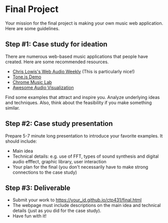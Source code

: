 # Final Project
Your mission for the final project is making your own music web application. Here are some guidelines.


## Step #1: Case study for ideation
There are numerous web-based music applications that people have created. Here are some recommended resources. 

- [Chris Lowis's Web Audio Weekly](http://www.webaudioweekly.com/) (This is particularly nice!)
- [Tone.js Demo](https://tonejs.github.io/demos)
- [Chrome Music Lab](https://musiclab.chromeexperiments.com/)
- [Awesome Audio Visualization](https://github.com/willianjusten/awesome-audio-visualization)

Find some examples that attract and inspire you. Analyze underlying ideas and techniques. Also, think about the feasibility if you make something similar. 


## Step #2: Case study presentation
Prepare 5-7 minute long presentation to introduce your favorite examples. It should include:

- Main idea
- Technical details: e.g. use of FFT, types of sound synthesis and digital audio efffect, graphic library, user interaction 
- Your plan for the final (you don't necessarily have to make strong connections to the case study)


## Step #3: Deliverable
- Submit your work to https://your_id.github.io/ctp431/final.html
- The webpage must include descriptions on the main idea and technical details (just as you did for the case study).
- Have fun with it!


